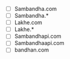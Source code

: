 - [ ] Sambandha.com
- [ ] Sambandha.*
- [ ] Lakhe.com
- [ ] Lakhe.*
- [ ] Sambandhapi.com
- [ ] Sambandhaapi.com
- [ ] bandhan.com